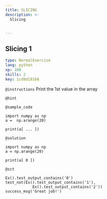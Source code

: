```yaml
---
title: SLICING
description: >-
  Slicing


---
```

## Slicing 1

```yaml
type: NormalExercise
lang: python
xp: 100
skills: 2
key: 1cd9d19166
```



`@instructions`
Print the 1st value in the array

`@hint`



`@sample_code`
```{python}
import numpy as np
a =  np.arange(20)

print(a[ ... ])
```
`@solution`
```{python}
import numpy as np
a = np.arange(20)

print(a[ 0 ])
```
`@sct`
```{python}
Ex().test_output_contains('0')
test_not(Ex().test_output_contains('1'),
            Ex().test_output_contains('2'))
success_msg('Great job!')
```




